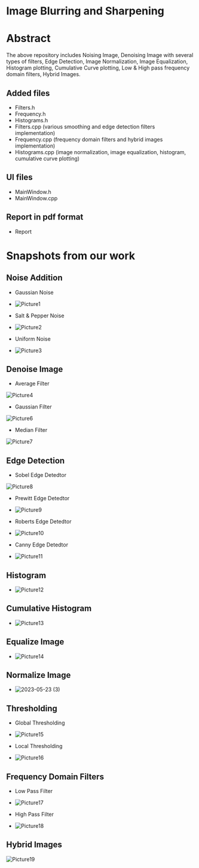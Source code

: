 # Image Blurring and Sharpening

# Abstract
The above repository includes Noising Image, Denoising Image with several types of filters, Edge Detection, Image Normalization, Image Equalization, Histogram plotting, Cumulative Curve plotting, Low & High pass frequency domain filters, Hybrid Images.


## Added files
- Filters.h
- Frequency.h
- Histograms.h
- Filters.cpp (various smoothing and edge detection filters implementation)
- Frequency.cpp (frequency domain filters and hybrid images implementation)
- Histograms.cpp (image normalization, image equalization, histogram, cumulative curve plotting)


## UI files
- MainWindow.h
- MainWindow.cpp


## Report in pdf format
- Report


# Snapshots from our work

## Noise Addition

- Gaussian Noise
- ![Picture1](https://github.com/SaraElwatany/Image-Blurring-and-Sharpening/assets/93448764/6806eb24-ca6d-4136-b0da-2fad25b61eae)

- Salt & Pepper Noise
- ![Picture2](https://github.com/SaraElwatany/Image-Blurring-and-Sharpening/assets/93448764/9903a224-f141-4234-9432-e59556eb19a2)

- Uniform Noise
- ![Picture3](https://github.com/SaraElwatany/Image-Blurring-and-Sharpening/assets/93448764/8a3def5e-a3de-4929-bc58-59e490ea0291)

## Denoise Image 

- Average Filter

 ![Picture4](https://github.com/SaraElwatany/Image-Blurring-and-Sharpening/assets/93448764/7048a4a2-52c6-4ef7-b6e4-9f00fb565687)

- Gaussian Filter

 ![Picture6](https://github.com/SaraElwatany/Image-Blurring-and-Sharpening/assets/93448764/84ab0969-a19f-4c60-8ba5-f8736624c323)

- Median Filter

 ![Picture7](https://github.com/SaraElwatany/Image-Blurring-and-Sharpening/assets/93448764/733e601a-0e0d-4dc3-9f3a-fc33cc26d730)

## Edge Detection
- Sobel Edge Detedtor

 ![Picture8](https://github.com/SaraElwatany/Image-Blurring-and-Sharpening/assets/93448764/137b8692-58ec-490b-9683-5fad5a76dc1c)

- Prewitt Edge Detedtor
- ![Picture9](https://github.com/SaraElwatany/Image-Blurring-and-Sharpening/assets/93448764/9acf8a66-e4d5-42f2-89b2-db294f1091de)

- Roberts Edge Detedtor
- ![Picture10](https://github.com/SaraElwatany/Image-Blurring-and-Sharpening/assets/93448764/118cdd0b-1ed5-4c37-bfc1-d35faf87493e)

- Canny Edge Detedtor
- ![Picture11](https://github.com/SaraElwatany/Image-Blurring-and-Sharpening/assets/93448764/e3695bbb-1fe4-4ae5-837d-356972af4861)

## Histogram
- ![Picture12](https://github.com/SaraElwatany/Image-Blurring-and-Sharpening/assets/93448764/47f38906-d6fd-4057-b8ac-47decd9283b3)

## Cumulative Histogram
- ![Picture13](https://github.com/SaraElwatany/Image-Blurring-and-Sharpening/assets/93448764/39085e82-e273-43eb-af16-814675a87560)

## Equalize Image 
- ![Picture14](https://github.com/SaraElwatany/Image-Blurring-and-Sharpening/assets/93448764/11e5313b-2393-48c9-909d-ce4f7c40b429)

## Normalize Image 
- ![2023-05-23 (3)](https://github.com/SaraElwatany/Image-Blurring-and-Sharpening/assets/93448764/3a0b0ae0-566b-4f39-92b7-9427d9fcdd04)

## Thresholding
- Global Thresholding
- ![Picture15](https://github.com/SaraElwatany/Image-Blurring-and-Sharpening/assets/93448764/41183df1-ee30-42f9-9dc5-9ca1a96d5968)

- Local Thresholding
- ![Picture16](https://github.com/SaraElwatany/Image-Blurring-and-Sharpening/assets/93448764/f6b2504b-d6cd-4903-a450-40a2c379f4fc)

## Frequency Domain Filters
- Low Pass Filter
- ![Picture17](https://github.com/SaraElwatany/Image-Blurring-and-Sharpening/assets/93448764/a91568f7-363f-4d06-a263-e064ee9a473c)

- High Pass Filter
- ![Picture18](https://github.com/SaraElwatany/Image-Blurring-and-Sharpening/assets/93448764/4fa00885-d211-4e26-9e1d-b719079358ab)

## Hybrid Images
![Picture19](https://github.com/SaraElwatany/Image-Blurring-and-Sharpening/assets/93448764/88521e24-cf4b-49a0-af98-1f50a7bfc808)
















